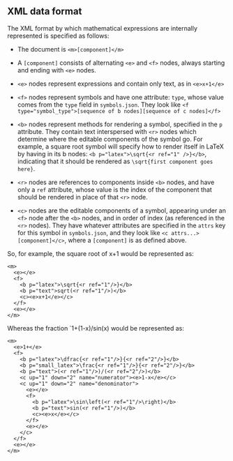## XML data format

The XML format by which mathematical expressions are internally
represented is specified as follows:

* The document is `<m>[component]</m>`

* A `[component]` consists of alternating `<e>` and `<f>` nodes, always
  starting and ending with `<e>` nodes.

* `<e>` nodes represent expressions and contain only text, as in
  `<e>x+1</e>`

* `<f>` nodes represent symbols and have one attribute: `type`, whose
  value comes from the `type` field in `symbols.json`.  They look like
  ```<f type="symbol_type">[sequence of b nodes][sequence of c nodes]</f>```

* `<b>` nodes represent methods for rendering a symbol, specified in
  the `p` attribute.  They contain text interspersed with `<r>` nodes
  which determine where the editable components of the symbol go.  For
  example, a square root symbol will specify how to render itself in
  LaTeX by having in its b nodes: `<b p="latex">\sqrt{<r ref="1" />}</b>`,
  indicating that it should be rendered as `\sqrt{first component goes here}`.

* `<r>` nodes are references to components inside `<b>` nodes, and
  have only a `ref` attribute, whose value is the index of the
  component that should be rendered in place of that `<r>` node.

* `<c>` nodes are the editable components of a symbol, appearing under
  an `<f>` node after the `<b>` nodes, and in order of index (as
  referenced in the `<r>` nodes).  They have whatever attributes are
  specified in the `attrs` key for this symbol in `symbols.json`, and
  they look like `<c attrs...>[component]</c>`, where a `[component]`
  is as defined above.

So, for example, the square root of x+1 would be represented as:

```
<m>
  <e></e>
  <f>
    <b p="latex">\sqrt{<r ref="1"/>}</b>
    <b p="text">sqrt(<r ref="1"/>)</b>
    <c><e>x+1</e></c>
  </f>
  <e></e>
</m>
```

Whereas the fraction `1+(1-x)/sin(x) would be represented as:

```
<m>
  <e>1+</e>
  <f>
    <b p="latex">\dfrac{<r ref="1"/>}{<r ref="2"/>}</b>
    <b p="small_latex">\frac{<r ref="1"/>}{<r ref="2"/>}</b>
    <b p="text">(<r ref="1"/>)/(<r ref="2"/>)</b>
    <c up="1" down="2" name="numerator"><e>1-x</e></c>
    <c up="1" down="2" name="denominator">
      <e></e>
      <f>
        <b p="latex">\sin\left(<r ref="1"/>\right)</b>
        <b p="text">sin(<r ref="1"/>)</b>
        <c><e>x</e></c>
      </f>
      <e></e>
    </c>
  </f>
  <e></e>
</m>
```
